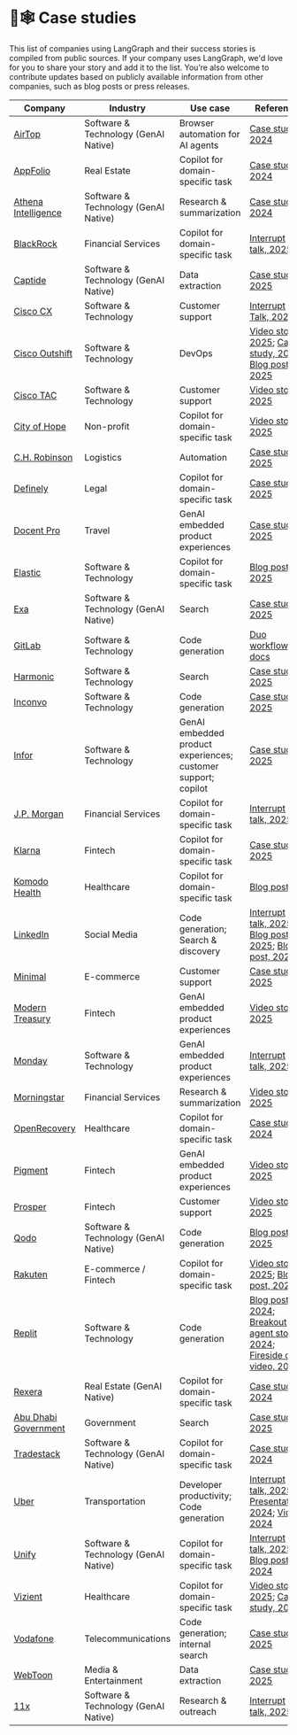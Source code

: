 # 🦜🕸️ Case studies

This list of companies using LangGraph and their success stories is compiled from public sources. If your company uses LangGraph, we'd love for you to share your story and add it to the list. You’re also welcome to contribute updates based on publicly available information from other companies, such as blog posts or press releases.


| Company | Industry | Use case | Reference |
| --- | --- | --- | --- |
| [AirTop](https://www.airtop.ai/) | Software & Technology (GenAI Native) | Browser automation for AI agents | [Case study, 2024](https://blog.langchain.dev/customers-airtop/) |
| [AppFolio](https://www.appfolio.com/) | Real Estate | Copilot for domain-specific task | [Case study, 2024](https://blog.langchain.dev/customers-appfolio/) |
| [Athena Intelligence](https://www.athenaintel.com/) | Software & Technology (GenAI Native) | Research & summarization | [Case study, 2024](https://blog.langchain.dev/customers-athena-intelligence/) |
| [BlackRock](https://www.blackrock.com/) | Financial Services | Copilot for domain-specific task | [Interrupt talk, 2025](https://youtu.be/oyqeCHFM5U4?feature=shared) |
| [Captide](https://www.captide.co/) | Software & Technology (GenAI Native) | Data extraction | [Case study, 2025](https://blog.langchain.dev/how-captide-is-redefining-equity-research-with-agentic-workflows-built-on-langgraph-and-langsmith/) |
| [Cisco CX](https://www.cisco.com/site/us/en/services/modern-data-center/index.html?CCID=cc005911&DTID=eivtotr001480&OID=srwsas032775) | Software & Technology | Customer support | [Interrupt Talk, 2025](https://youtu.be/gPhyPRtIMn0?feature=shared) |
| [Cisco Outshift](https://outshift.cisco.com/) | Software & Technology | DevOps | [Video story, 2025](https://www.youtube.com/watch?v=htcb-vGR_x0); [Case study, 2025](https://blog.langchain.com/cisco-outshift/); [Blog post, 2025](https://outshift.cisco.com/blog/build-react-agent-application-for-devops-tasks-using-rest-apis) |
| [Cisco TAC](https://www.cisco.com/c/en/us/support/index.html) | Software & Technology | Customer support | [Video story, 2025](https://youtu.be/EAj0HBDGqaE?feature=shared) |
| [City of Hope](https://www.cityofhope.org/) | Non-profit | Copilot for domain-specific task | [Video story, 2025](https://youtu.be/9ABwtK2gIZU?feature=shared) |
| [C.H. Robinson](https://www.chrobinson.com/en-us/) | Logistics | Automation | [Case study, 2025](https://blog.langchain.dev/customers-chrobinson/) |
| [Definely](https://www.definely.com/) | Legal | Copilot for domain-specific task | [Case study, 2025](https://blog.langchain.com/customers-definely/) |
| [Docent Pro](https://docentpro.com/) | Travel | GenAI embedded product experiences | [Case study, 2025](https://blog.langchain.com/customers-docentpro/) |
| [Elastic](https://www.elastic.co/) | Software & Technology | Copilot for domain-specific task | [Blog post, 2025](https://www.elastic.co/blog/elastic-security-generative-ai-features) |
| [Exa](https://exa.ai/) | Software & Technology (GenAI Native) | Search | [Case study, 2025](https://blog.langchain.com/exa/) |
| [GitLab](https://about.gitlab.com/) | Software & Technology | Code generation | [Duo workflow docs](https://handbook.gitlab.com/handbook/engineering/architecture/design-documents/duo_workflow/) |
| [Harmonic](https://harmonic.ai/) | Software & Technology | Search | [Case study, 2025](https://blog.langchain.com/customers-harmonic/) |
| [Inconvo](https://inconvo.ai/?ref=blog.langchain.dev) | Software & Technology | Code generation | [Case study, 2025](https://blog.langchain.dev/customers-inconvo/) |
| [Infor](https://infor.com/) | Software & Technology | GenAI embedded product experiences; customer support; copilot | [Case study, 2025](https://blog.langchain.dev/customers-infor/) |
| [J.P. Morgan](https://www.jpmorganchase.com/) | Financial Services | Copilot for domain-specific task | [Interrupt talk, 2025](https://youtu.be/yMalr0jiOAc?feature=shared) |
| [Klarna](https://www.klarna.com/) | Fintech | Copilot for domain-specific task | [Case study, 2025](https://blog.langchain.dev/customers-klarna/) |
| [Komodo Health](https://www.komodohealth.com/) | Healthcare | Copilot for domain-specific task | [Blog post](https://www.komodohealth.com/perspectives/new-gen-ai-assistant-empowers-the-enterprise/) |
| [LinkedIn](https://www.linkedin.com/) | Social Media | Code generation; Search & discovery | [Interrupt talk, 2025](https://youtu.be/NmblVxyBhi8?feature=shared); [Blog post, 2025](https://www.linkedin.com/blog/engineering/ai/practical-text-to-sql-for-data-analytics); [Blog post, 2024](https://www.linkedin.com/blog/engineering/generative-ai/behind-the-platform-the-journey-to-create-the-linkedin-genai-application-tech-stack) |
| [Minimal](https://gominimal.ai/) | E-commerce | Customer support | [Case study, 2025](https://blog.langchain.dev/how-minimal-built-a-multi-agent-customer-support-system-with-langgraph-langsmith/) |
| [Modern Treasury](https://www.moderntreasury.com/) | Fintech | GenAI embedded product experiences | [Video story, 2025](https://youtu.be/AwAiffXqaCU?feature=shared) |
| [Monday](https://monday.com/) | Software & Technology | GenAI embedded product experiences | [Interrupt talk, 2025](https://blog.langchain.dev/how-minimal-built-a-multi-agent-customer-support-system-with-langgraph-langsmith/) |
| [Morningstar](https://www.morningstar.com/) | Financial Services | Research & summarization | [Video story, 2025](https://youtu.be/6LidoFXCJPs?feature=shared) |
| [OpenRecovery](https://www.openrecovery.com/) | Healthcare | Copilot for domain-specific task | [Case study, 2024](https://blog.langchain.dev/customers-openrecovery/) |
| [Pigment](https://www.pigment.com/) | Fintech | GenAI embedded product experiences | [Video story, 2025](https://youtu.be/5JVSO2KYOmE?feature=shared) |
| [Prosper](https://www.prosper.com/) | Fintech | Customer support | [Video story, 2025](https://youtu.be/9RFNOYtkwsc?feature=shared) |
| [Qodo](https://www.qodo.ai/) | Software & Technology (GenAI Native) | Code generation | [Blog post, 2025](https://www.qodo.ai/blog/why-we-chose-langgraph-to-build-our-coding-agent/) |
| [Rakuten](https://www.rakuten.com/) | E-commerce / Fintech | Copilot for domain-specific task | [Video story, 2025](https://youtu.be/gD1LIjCkuA8?feature=shared); [Blog post, 2025](https://rakuten.today/blog/from-ai-hype-to-real-world-tools-rakuten-teams-up-with-langchain.html) |
| [Replit](https://replit.com/) | Software & Technology | Code generation | [Blog post, 2024](https://blog.langchain.dev/customers-replit/); [Breakout agent story, 2024](https://www.langchain.com/breakoutagents/replit); [Fireside chat video, 2024](https://www.youtube.com/watch?v=ViykMqljjxU) |
| [Rexera](https://www.rexera.com/) | Real Estate (GenAI Native) | Copilot for domain-specific task | [Case study, 2024](https://blog.langchain.dev/customers-rexera/) |
| [Abu Dhabi Government](https://www.tamm.abudhabi/) | Government | Search | [Case study, 2025](https://blog.langchain.com/customers-abu-dhabi-government/) |
| [Tradestack](https://www.tradestack.uk/) | Software & Technology (GenAI Native) | Copilot for domain-specific task | [Case study, 2024](https://blog.langchain.dev/customers-tradestack/) |
| [Uber](https://www.uber.com/) | Transportation | Developer productivity; Code generation | [Interrupt talk, 2025](https://youtu.be/Bugs0dVcNI8?feature=shared); [Presentation, 2024](https://dpe.org/sessions/ty-smith-adam-huda/this-year-in-ubers-ai-driven-developer-productivity-revolution/); [Video, 2024](https://www.youtube.com/watch?v=8rkA5vWUE4Y) |
| [Unify](https://www.unifygtm.com/) | Software & Technology (GenAI Native) | Copilot for domain-specific task | [Interrupt talk, 2025](https://youtu.be/pKk-LfhujwI?feature=shared); [Blog post, 2024](https://blog.langchain.dev/unify-launches-agents-for-account-qualification-using-langgraph-and-langsmith/) |
| [Vizient](https://www.vizientinc.com/) | Healthcare | Copilot for domain-specific task | [Video story, 2025](https://www.youtube.com/watch?v=vrjJ6NuyTWA); [Case study, 2025](https://blog.langchain.dev/p/3d2cd58c-13a5-4df9-bd84-7d54ed0ed82c/) |
| [Vodafone](https://www.vodafone.com/) | Telecommunications | Code generation; internal search | [Case study, 2025](https://blog.langchain.dev/customers-vodafone/) |
| [WebToon](https://www.webtoons.com/en/) | Media & Entertainment | Data extraction | [Case study, 2025](https://blog.langchain.com/customers-webtoon/) |
| [11x](https://www.11x.ai/) | Software & Technology (GenAI Native) | Research & outreach | [Interrupt talk, 2025](https://youtu.be/fegwPmaAPQk?feature=shared) |
